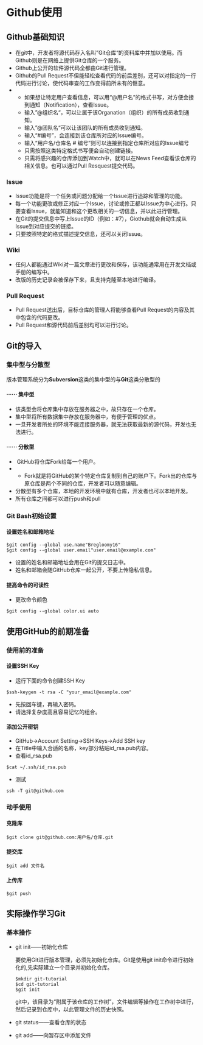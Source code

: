 # Github使用

## Github基础知识

- 在git中，开发者将源代码存入名叫”Git仓库“的资料库中并加以使用。而Github则是在网络上提供Git仓库的一个服务。
- Github上公开的软件源代码全都由Git进行管理。
- Github的Pull Request不但能轻松查看代码的前后差别，还可以对指定的一行代码进行讨论，使代码审查的工作变得前所未有的惬意。
- - 如果想让特定用户查看信息，可以用“@用户名”的格式书写，对方便会接到通知（Notification），查看Issue。
  - 输入”@组织名“，可以让属于该Organation（组织）的所有成员收到通知。
  - 输入”@团队名“可以让该团队的所有成员收到通知。
  - 输入“#编号”，会连接到该仓库所对应的Issue编号。
  - 输入“用户名/仓库名 # 编号”则可以连接到指定仓库所对应的Issue编号
  - 只需按照这类特定格式书写便会自动创建链接。
  - 只需将感兴趣的仓库添加到Watch中，就可以在News Feed查看该仓库的相关信息。也可以通过Pull Resquest提交代码。

### Issue

- Issue功能是将一个任务或问题分配给一个Issue进行追踪和管理的功能。
- 每一个功能更改或修正对应一个Issue，讨论或修正都以Issue为中心进行。只要查看Issue，就能知道和这个更改相关的一切信息，并以此进行管理。
- 在Git的提交信息中写上Issue的ID（例如：#7），Giothub就会自动生成从Issue到对应提交的链接。
- 只要按照特定的格式描述提交信息，还可以关闭Issue。

### Wiki

- 任何人都能通过Wiki对一篇文章进行更改和保存，该功能通常用在开发文档或手册的编写中。
- 改版的历史记录会被保存下来，且支持克隆至本地进行编译。

### Pull Request

- Pull Request送出后，目标仓库的管理人将能够查看Pull Request的内容及其中包含的代码更改。
- Pull Request和源代码前后差别均可以进行讨论。

## Git的导入

### 集中型与分散型

版本管理系统分为**Subversion**这类的集中型的与**Git**这类分散型的

#### ······ 集中型

- 该类型会将仓库集中存放在服务器之中，故只存在一个仓库。
- 集中型将所有数据集中存放在服务器中，有便于管理的优点。
- 一旦开发者所处的环境不能连接服务器，就无法获取最新的源代码，开发也无法进行。

#### ······ 分散型

- ​	GitHub将仓库Fork给每一个用户。
- - Fork就是将GitHub的某个特定仓库复制到自己的账户下。Fork出的仓库与原仓库是两个不同的仓库，开发者可以随意编辑。
- 分散型有多个仓库，本地的开发环境中就有仓库，开发者也可以本地开发。
- 所有仓库之间都可以进行push和pull

### Git Bash初始设置

#### 设置姓名和邮箱地址

``` Git bash
$git config --global use.name"Bregloomy16"
$git config --global user.email"user.email@example.com"
```

- 设置的姓名和邮箱地址会用在Git的提交日志中。
- 姓名和邮箱会随GitHub仓库一起公开，不要上传隐私信息。

#### 提高命令的可读性

- 更改命令颜色

``` Git Bash
$git config --global color.ui auto
```

## 使用GitHub的前期准备

### 使用前的准备

#### 设置SSH Key

- 运行下面的命令创建SSH Key

```Git Bash
$ssh-keygen -t rsa -C "your_email@example.com"
```

- 先按回车键，再输入密码。
- 请选择复杂度高且容易记忆的组合。

#### 添加公开密钥

- GitHub→Account Setting→SSH Keys→Add SSH key
- 在Title中输入合适的名称，key部分粘贴id_rsa.pub内容。
- 查看id_rsa.pub

```Git bash
$cat ~/.ssh/id_rsa.pub
```

- 测试

```Git Bash
ssh -T git@github.com
```

 ### 动手使用

#### 克隆库

``` Git Bash
$git clone git@github.com:用户名/仓库.git
```

#### 提交库

``` Git Bash
$git add 文件名
```

#### 上传库

``` Git Bash
$git push 
```

## 实际操作学习Git

### 基本操作

- git init——初始化仓库

  要使用Git进行版本管理，必须先初始化仓库。Git是使用git init命令进行初始化的,先实际建立一个目录并初始化仓库。

  ``` Git Bash
  $mkdir git-tutorial
  $cd git-tutorial
  $git init
  ```

  git中，该目录为“附属于该仓库的工作树”，文件编辑等操作在工作树中进行，然后记录到仓库中，以此管理文件的历史快照。

- git status——查看仓库的状态

- git add——向暂存区中添加文件

  